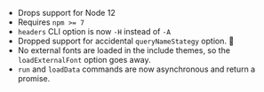 - Drops support for Node 12
- Requires `npm >= 7`
- `headers` CLI option is now `-H` instead of `-A`
- Dropped support for accidental `queryNameStategy` option. 🤦
- No external fonts are loaded in the include themes, so the `loadExternalFont` option goes away.
- `run` and `loadData` commands are now asynchronous and return a promise.